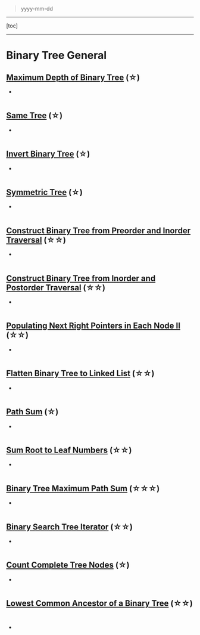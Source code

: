 > yyyy-mm-dd

---

[toc]

---

# Binary Tree General

## [Maximum Depth of Binary Tree](https://leetcode.com/problems/maximum-depth-of-binary-tree)  (☆) ͏

- 

```python

```

## [Same Tree](https://leetcode.com/problems/same-tree)  (☆) ͏

- 

```python

```

## [Invert Binary Tree](https://leetcode.com/problems/invert-binary-tree)  (☆) ͏

- 

```python

```

## [Symmetric Tree](https://leetcode.com/problems/symmetric-tree)  (☆) ͏

- 

```python

```

## [Construct Binary Tree from Preorder and Inorder Traversal](https://leetcode.com/problems/construct-binary-tree-from-preorder-and-inorder-traversal)  (☆☆) ͏

- 

```python

```

## [Construct Binary Tree from Inorder and Postorder Traversal](https://leetcode.com/problems/construct-binary-tree-from-inorder-and-postorder-traversal)  (☆☆) ͏

- 

```python

```

## [Populating Next Right Pointers in Each Node II](https://leetcode.com/problems/populating-next-right-pointers-in-each-node-ii)  (☆☆) ͏

- 

```python

```

## [Flatten Binary Tree to Linked List](https://leetcode.com/problems/flatten-binary-tree-to-linked-list)  (☆☆) ͏

- 

```python

```

## [Path Sum](https://leetcode.com/problems/path-sum)  (☆) ͏

- 

```python

```

## [Sum Root to Leaf Numbers](https://leetcode.com/problems/sum-root-to-leaf-numbers)  (☆☆) ͏

- 

```python

```

## [Binary Tree Maximum Path Sum](https://leetcode.com/problems/binary-tree-maximum-path-sum)  (☆☆☆) ͏

- 

```python

```

## [Binary Search Tree Iterator](https://leetcode.com/problems/binary-search-tree-iterator)  (☆☆) ͏

- 

```python

```

## [Count Complete Tree Nodes](https://leetcode.com/problems/count-complete-tree-nodes)  (☆) ͏

- 

```python

```

## [Lowest Common Ancestor of a Binary Tree](https://leetcode.com/problems/lowest-common-ancestor-of-a-binary-tree)  (☆☆) ͏

- 

```python

```


